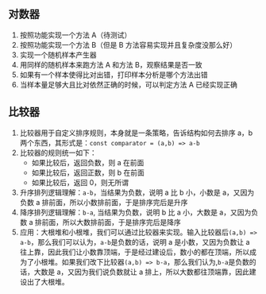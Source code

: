 ## 对数器

1. 按照功能实现一个方法 A（待测试）
2. 按照功能实现一个方法 B（但是 B 方法容易实现并且复杂度没那么好）
3. 实现一个随机样本产生器
4. 用同样的随机样本来跑方法 A 和方法 B，观察结果是否一致
5. 如果有一个样本使得比对出错，打印样本分析是哪个方法出错
6. 当样本量足够大且比对依然正确的时候，可以判定方法 A 已经实现正确

## 比较器

1. 比较器用于自定义排序规则，本身就是一条策略，告诉结构如何去排序 a，b 两个东西，其形式是：`const comparator = (a,b) => a-b`
2. 比较器的规则统一如下：
   - 如果比较后，返回负数，则 a 在前面
   - 如果比较后，返回正数，则 b 在前面
   - 如果比较后，返回 0，则无所谓
3. 升序排列逻辑理解：`a-b`，当结果为负数，说明 a 比 b 小，小数是 a，又因为负数 a 排前面，所以小数排前面，于是排序完后是升序
4. 降序排列逻辑理解：`b-a`, 当结果为负数，说明 b 比 a 小，大数是 a，又因为负数 a 排前面，所以大数排前面，于是排序完后是降序
5. 应用：大根堆和小根堆，我们可以通过比较器来实现。输入比较器后`(a,b) => a-b`，那么我们可以认为，`a-b`是负数的话，说明 a 是小数，又因为负数让 a 往上靠，因此我们让小数靠顶端，于是经过建设后，数小的都在顶端，所以成为了小根堆。如果我们改下比较器`(a,b) => b-a`，那么我们认为,`b-a`是负数的话，大数是 a，又因为我们说负数就让 a 排上，所以大数都往顶端靠，因此建设出了大根堆。
